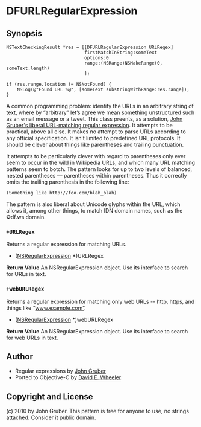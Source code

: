 DFURLRegularExpression
======================

Synopsis
--------
    NSTextCheckingResult *res = [[DFURLRegularExpression URLRegex]
                                 firstMatchInString:someText
                                 options:0
                                 range:(NSRange)NSMakeRange(0, someText.length)
                                 ];
    
    if (res.range.location != NSNotFound) {
        NSLog(@"Found URL %@", [someText substringWithRange:res.range]);
    }

A common programming problem: identify the URLs in an arbitrary string of text, where by “arbitrary” let’s agree we mean something unstructured such as an email message or a tweet. This class preents, as a solution, [John Gruber's liberal URL-matching regular expression](http://daringfireball.net/2010/07/improved_regex_for_matching_urls). It attempts to be practical, above all else. It makes no attempt to parse URLs according to any official specification. It isn’t limited to predefined URL protocols. It should be clever about things like parentheses and trailing punctuation.

It attempts to be particularly clever with regard to parentheses only ever seem to occur in the wild in Wikipedia URLs, and which many URL matching patterns seem to botch. The pattern looks for up to two levels of balanced, nested parentheses — parentheses within parentheses. Thus it correctly omits the trailing parenthesis in the following line:

    (Something like http://foo.com/blah_blah)

The pattern is also liberal about Unicode glyphs within the URL, which allows it, among other things, to match IDN domain names, such as the ✪df.ws domain.

### `+URLRegex` ###

Returns a regular expression for matching URLs.

+ ([NSRegularExpression](http://developer.apple.com/library/ios/#documentation/Foundation/Reference/NSRegularExpression_Class/Reference/Reference.html) *)URLRegex

**Return Value**
An NSRegularExpression object. Use its interface to search for URLs in text.

### `+webURLRegex` ###

Returns a regular expression for matching only web URLs -- http, https, and things like “www.example.com”.

+ ([NSRegularExpression](http://developer.apple.com/library/ios/#documentation/Foundation/Reference/NSRegularExpression_Class/Reference/Reference.html) *)webURLRegex

**Return Value**
An NSRegularExpression object. Use its interface to search for web URLs in text.

Author
------

* Regular expressions by [John Gruber](http://daringfireball.net/)
* Ported to Objective-C by [David E. Wheeler](http://justatheory.com/)

Copyright and License
---------------------
(c) 2010 by John Gruber. This pattern is free for anyone to use, no strings attached. Consider it public domain.
